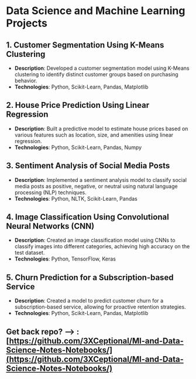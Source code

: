 # Data Science and Machine Learning Projects

## 1. Customer Segmentation Using K-Means Clustering

- **Description**: Developed a customer segmentation model using K-Means clustering to identify distinct customer groups based on purchasing behavior.
- **Technologies**: Python, Scikit-Learn, Pandas, Matplotlib

## 2. House Price Prediction Using Linear Regression

- **Description**: Built a predictive model to estimate house prices based on various features such as location, size, and amenities using linear regression.
- **Technologies**: Python, Scikit-Learn, Pandas, Numpy

## 3. Sentiment Analysis of Social Media Posts

- **Description**: Implemented a sentiment analysis model to classify social media posts as positive, negative, or neutral using natural language processing (NLP) techniques.
- **Technologies**: Python, NLTK, Scikit-Learn, Pandas

## 4. Image Classification Using Convolutional Neural Networks (CNN)

- **Description**: Created an image classification model using CNNs to classify images into different categories, achieving high accuracy on the test dataset.
- **Technologies**: Python, TensorFlow, Keras

## 5. Churn Prediction for a Subscription-based Service

- **Description**: Created a model to predict customer churn for a subscription-based service, allowing for proactive retention strategies.
- **Technologies**: Python, Scikit-Learn, Pandas, Matplotlib



## Get back repo? --> : [https://github.com/3XCeptional/Ml-and-Data-Science-Notes-Notebooks/](https://github.com/3XCeptional/Ml-and-Data-Science-Notes-Notebooks/)
